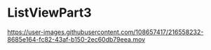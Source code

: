 # ListViewPart3

https://user-images.githubusercontent.com/108657417/216558232-8685e164-fc82-43af-b150-2ec60db79eea.mov

